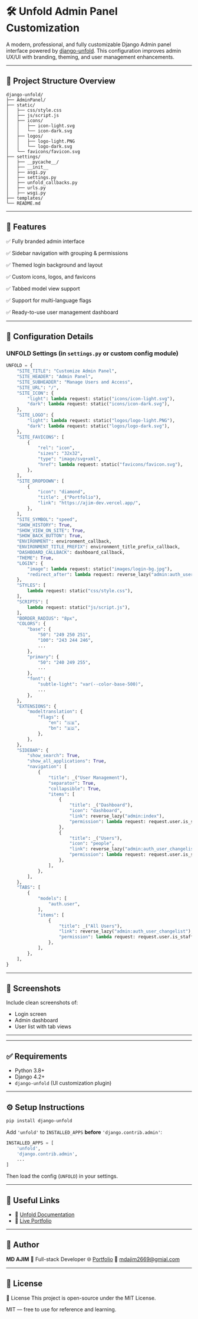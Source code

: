 # 🛠️ Unfold Admin Panel Customization

A modern, professional, and fully customizable Django Admin panel interface powered by [django-unfold](https://github.com/unfoldadmin/unfold). This configuration improves admin UX/UI with branding, theming, and user management enhancements.

---

## 📁 Project Structure Overview

```
django-unfold/
├── AdminPanel/
├── static/
│   ├── css/style.css
│   ├── js/script.js
│   ├── icons/
│   │   ├── icon-light.svg
│   │   └── icon-dark.svg
│   ├── logos/
│   │   ├── logo-light.PNG
│   │   └── logo-dark.svg
│   └── favicons/favicon.svg
├── settings/
│   ├── __pycache__/
│   ├── __init__
│   ├── asgi.py
│   ├── settings.py
│   ├── unfold_callbacks.py
│   ├── urls.py
│   ├── wsgi.py
├── templates/
└── README.md
```

---

## 🚀 Features

✅ Fully branded admin interface

✅ Sidebar navigation with grouping & permissions

✅ Themed login background and layout

✅ Custom icons, logos, and favicons

✅ Tabbed model view support

✅ Support for multi-language flags

✅ Ready-to-use user management dashboard

---

## 🔧 Configuration Details

### UNFOLD Settings (in `settings.py` or custom config module)

```python
UNFOLD = {
    "SITE_TITLE": "Customize Admin Panel",
    "SITE_HEADER": "Admin Panel",
    "SITE_SUBHEADER": "Manage Users and Access",
    "SITE_URL": "/",
    "SITE_ICON": {
        "light": lambda request: static("icons/icon-light.svg"),
        "dark": lambda request: static("icons/icon-dark.svg"),
    },
    "SITE_LOGO": {
        "light": lambda request: static("logos/logo-light.PNG"),
        "dark": lambda request: static("logos/logo-dark.svg"),
    },
    "SITE_FAVICONS": [
        {
            "rel": "icon",
            "sizes": "32x32",
            "type": "image/svg+xml",
            "href": lambda request: static("favicons/favicon.svg"),
        },
    ],
    "SITE_DROPDOWN": [
        {
            "icon": "diamond",
            "title": _("Portfolio"),
            "link": "https://ajim-dev.vercel.app/",
        },
    ],
    "SITE_SYMBOL": "speed",
    "SHOW_HISTORY": True,
    "SHOW_VIEW_ON_SITE": True,
    "SHOW_BACK_BUTTON": True,
    "ENVIRONMENT": environment_callback,
    "ENVIRONMENT_TITLE_PREFIX": environment_title_prefix_callback,
    "DASHBOARD_CALLBACK": dashboard_callback,
    "THEME": True,
    "LOGIN": {
        "image": lambda request: static("images/login-bg.jpg"),
        "redirect_after": lambda request: reverse_lazy("admin:auth_user_changelist"),
    },
    "STYLES": [
        lambda request: static("css/style.css"),
    ],
    "SCRIPTS": [
        lambda request: static("js/script.js"),
    ],
    "BORDER_RADIUS": "8px",
    "COLORS": {
        "base": {
            "50": "249 250 251",
            "100": "243 244 246",
            ...
        },
        "primary": {
            "50": "240 249 255",
            ...
        },
        "font": {
            "subtle-light": "var(--color-base-500)",
            ...
        },
    },
    "EXTENSIONS": {
        "modeltranslation": {
            "flags": {
                "en": "🇬🇧",
                "bn": "🇧🇩",
            },
        },
    },
    "SIDEBAR": {
        "show_search": True,
        "show_all_applications": True,
        "navigation": [
            {
                "title": _("User Management"),
                "separator": True,
                "collapsible": True,
                "items": [
                    {
                        "title": _("Dashboard"),
                        "icon": "dashboard",
                        "link": reverse_lazy("admin:index"),
                        "permission": lambda request: request.user.is_superuser,
                    },
                    {
                        "title": _("Users"),
                        "icon": "people",
                        "link": reverse_lazy("admin:auth_user_changelist"),
                        "permission": lambda request: request.user.is_staff,
                    },
                ],
            },
        ],
    },
    "TABS": [
        {
            "models": [
                "auth.user",
            ],
            "items": [
                {
                    "title": _("All Users"),
                    "link": reverse_lazy("admin:auth_user_changelist"),
                    "permission": lambda request: request.user.is_staff,
                },
            ],
        },
    ],
}
```

---

## 📸 Screenshots

Include clean screenshots of:

* Login screen
* Admin dashboard
* User list with tab views

---

---

## ✅ Requirements

* Python 3.8+
* Django 4.2+
* `django-unfold` (UI customization plugin)

---

## ⚙️ Setup Instructions

```bash
pip install django-unfold
```

Add `'unfold'` to `INSTALLED_APPS` **before** `'django.contrib.admin'`:

```python
INSTALLED_APPS = [
    'unfold',
    'django.contrib.admin',
    ...
]
```

Then load the config (`UNFOLD`) in your settings.

---

## 📎 Useful Links

* 🔗 [Unfold Documentation](https://github.com/unfoldadmin/unfold)
* 🔗 [Live Portfolio](https://ajim-dev.vercel.app/)

---

## 🙌 Author

**MD AJIM**
💼 Full-stack Developer
🌐 [Portfolio](https://ajim-dev.vercel.app/)
📧 [mdajim2669@gmial.com](mdajim2669@gmial.com)

---

## 📜 License

🪪 License This project is open-source under the MIT License.

MIT — free to use for reference and learning.



